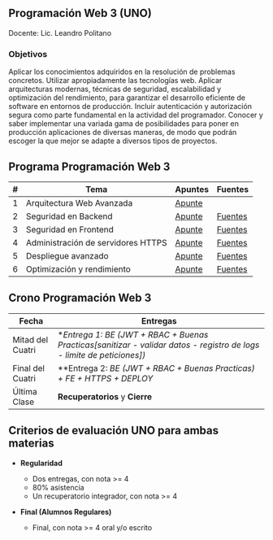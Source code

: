 ## Programación Web 3 (UNO)
Docente: Lic. Leandro Politano

### Objetivos
Aplicar los conocimientos adquiridos en la resolución de problemas concretos.
Utilizar apropiadamente las tecnologías web.
Aplicar arquitecturas modernas, técnicas de seguridad, escalabilidad y optimización del rendimiento, para garantizar el desarrollo eficiente de software en entornos de producción.
Incluir autenticación y autorización segura como parte fundamental en la actividad del programador.
Conocer y saber implementar una variada gama de posibilidades para poner en producción aplicaciones de diversas maneras, de modo que podrán escoger la que mejor se adapte a diversos tipos de proyectos.

## Programa Programación Web 3

| # | Tema | Apuntes | Fuentes |
| -- | -- | -- | -- |
| 1 | Arquitectura Web Avanzada | [Apunte](doc/arquitectura.md) | |
| 2 | Seguridad en Backend      | [Apunte](doc/seguridadBE.md)  | [Fuentes](https://docs.github.com/es) |
| 3 | Seguridad en Frontend | [Apunte](doc/seguridadFE.md)| [Fuentes](https://developer.mozilla.org/es/docs/Web/HTML) |
| 4 | Administración de servidores HTTPS | [Apunte](doc/servidoresHTTPS.md) | [Fuentes](https://developer.mozilla.org/es/docs/Web/CSS) |
| 5 | Despliegue avanzado | [Apunte](doc/despliegue.md) | [Fuentes](https://getbootstrap.com) |
| 6 | Optimización y rendimiento | [Apunte](doc/optimizacion.md) | [Fuentes](https://developer.mozilla.org/es/docs/Web/JavaScript/Reference) |


## Crono Programación Web 3

| Fecha | Entregas |
| -- | -- |
| Mitad del Cuatri | **Entrega 1: BE (JWT + RBAC + Buenas Practicas[sanitizar - validar datos - registro de logs -  limite de peticiones])* |
| Final del Cuatri | **Entrega 2: *BE (JWT + RBAC + Buenas Practicas) + FE + HTTPS + DEPLOY* |
| Última Clase     | **Recuperatorios** y **Cierre** |

## Criterios de evaluación UNO para ambas materias

* **Regularidad**
  * Dos entregas, con nota >= 4
  * 80% asistencia
  * Un recuperatorio integrador, con nota >= 4

* **Final (Alumnos Regulares)**
  * Final, con nota >= 4 oral y/o escrito
